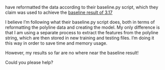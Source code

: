 have reformatted the data according to their baseline.py script, which they claim was used to achieve the [baseline result of 3.17](https://www.kaggle.com/c/pkdd-15-predict-taxi-service-trajectory-i/forums/t/13568/beating-the-benchmark
)

I believe I’m following what their baseline.py script does, both in terms of reformatting the polyline data and creating the model. My only difference is that I am using a separate process to extract the features from the polyline string, which are then stored in new training and testing files. I’m doing it this way in order to save time and memory usage.

However, my results so far are no where near the baseline result!

Could you please help?